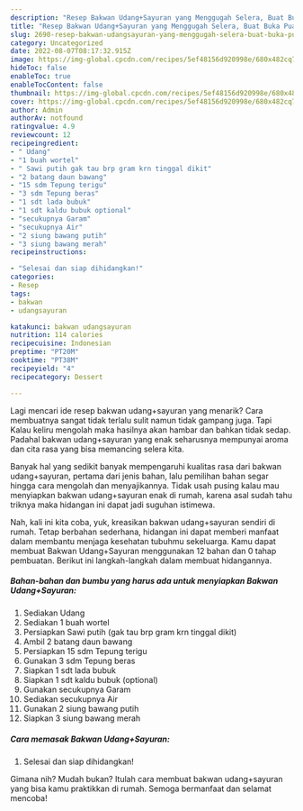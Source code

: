 ```yaml
---
description: "Resep Bakwan Udang+Sayuran yang Menggugah Selera, Buat Buka Puasa Enak Banget"
title: "Resep Bakwan Udang+Sayuran yang Menggugah Selera, Buat Buka Puasa Enak Banget"
slug: 2690-resep-bakwan-udangsayuran-yang-menggugah-selera-buat-buka-puasa-enak-banget
category: Uncategorized
date: 2022-08-07T08:17:32.915Z
image: https://img-global.cpcdn.com/recipes/5ef48156d920998e/680x482cq70/bakwan-udangsayuran-foto-resep-utama.jpg
hideToc: false
enableToc: true
enableTocContent: false
thumbnail: https://img-global.cpcdn.com/recipes/5ef48156d920998e/680x482cq70/bakwan-udangsayuran-foto-resep-utama.jpg
cover: https://img-global.cpcdn.com/recipes/5ef48156d920998e/680x482cq70/bakwan-udangsayuran-foto-resep-utama.jpg
author: Admin
authorAv: notfound
ratingvalue: 4.9
reviewcount: 12
recipeingredient:
- " Udang"
- "1 buah wortel"
- " Sawi putih gak tau brp gram krn tinggal dikit"
- "2 batang daun bawang"
- "15 sdm Tepung terigu"
- "3 sdm Tepung beras"
- "1 sdt lada bubuk"
- "1 sdt kaldu bubuk optional"
- "secukupnya Garam"
- "secukupnya Air"
- "2 siung bawang putih"
- "3 siung bawang merah"
recipeinstructions:

- "Selesai dan siap dihidangkan!"
categories:
- Resep
tags:
- bakwan
- udangsayuran

katakunci: bakwan udangsayuran 
nutrition: 114 calories
recipecuisine: Indonesian
preptime: "PT20M"
cooktime: "PT38M"
recipeyield: "4"
recipecategory: Dessert

---
```



Lagi mencari ide resep bakwan udang+sayuran yang menarik? Cara membuatnya sangat tidak terlalu sulit namun tidak gampang juga. Tapi Kalau keliru mengolah maka hasilnya akan hambar dan bahkan tidak sedap. Padahal bakwan udang+sayuran yang enak seharusnya mempunyai aroma dan cita rasa yang bisa memancing selera kita.




Banyak hal yang sedikit banyak mempengaruhi kualitas rasa dari bakwan udang+sayuran, pertama dari jenis bahan, lalu pemilihan bahan segar hingga cara mengolah dan menyajikannya. Tidak usah pusing kalau mau menyiapkan bakwan udang+sayuran enak di rumah, karena asal sudah tahu triknya maka hidangan ini dapat jadi suguhan istimewa.


Nah, kali ini kita coba, yuk, kreasikan bakwan udang+sayuran sendiri di rumah. Tetap berbahan sederhana, hidangan ini dapat memberi manfaat dalam membantu menjaga kesehatan tubuhmu sekeluarga. Kamu dapat membuat Bakwan Udang+Sayuran menggunakan 12 bahan dan 0 tahap pembuatan. Berikut ini langkah-langkah dalam membuat hidangannya.

<!--inarticleads1-->

##### Bahan-bahan dan bumbu yang harus ada untuk menyiapkan Bakwan Udang+Sayuran:

1. Sediakan  Udang
1. Sediakan 1 buah wortel
1. Persiapkan  Sawi putih (gak tau brp gram krn tinggal dikit)
1. Ambil 2 batang daun bawang
1. Persiapkan 15 sdm Tepung terigu
1. Gunakan 3 sdm Tepung beras
1. Siapkan 1 sdt lada bubuk
1. Siapkan 1 sdt kaldu bubuk (optional)
1. Gunakan secukupnya Garam
1. Sediakan secukupnya Air
1. Gunakan 2 siung bawang putih
1. Siapkan 3 siung bawang merah




<!--inarticleads2-->

##### Cara memasak Bakwan Udang+Sayuran:


1. Selesai dan siap dihidangkan!



Gimana nih? Mudah bukan? Itulah cara membuat bakwan udang+sayuran yang bisa kamu praktikkan di rumah. Semoga bermanfaat dan selamat mencoba!
